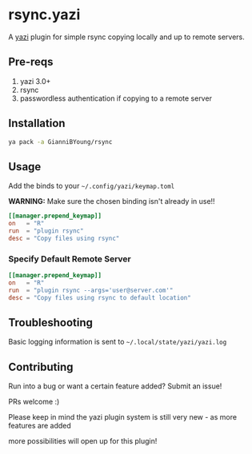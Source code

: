 # rsync.yazi

A [yazi](https://yazi-rs.github.io/) plugin for simple rsync copying locally and up to remote servers.

## Pre-reqs

1. yazi 3.0+
2. rsync
3. passwordless authentication if copying to a remote server

## Installation

```sh
ya pack -a GianniBYoung/rsync
```

## Usage

Add the binds to your `~/.config/yazi/keymap.toml`

**WARNING:** Make sure the chosen binding isn't already in use!!

```toml
[[manager.prepend_keymap]]
on   = "R"
run  = "plugin rsync"
desc = "Copy files using rsync"
```

### Specify Default Remote Server

```toml
[[manager.prepend_keymap]]
on   = "R"
run  = "plugin rsync --args='user@server.com'"
desc = "Copy files using rsync to default location"
```

## Troubleshooting

Basic logging information is sent to `~/.local/state/yazi/yazi.log`

## Contributing

Run into a bug or want a certain feature added? Submit an issue!

PRs welcome :)

Please keep in mind the yazi plugin system is still very new - as more features are added

more possibilities will open up for this plugin!
